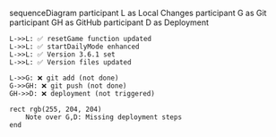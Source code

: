 sequenceDiagram
    participant L as Local Changes
    participant G as Git
    participant GH as GitHub
    participant D as Deployment
    
    L->>L: ✅ resetGame function updated
    L->>L: ✅ startDailyMode enhanced
    L->>L: ✅ Version 3.6.1 set
    L->>L: ✅ Version files updated
    
    L->>G: ❌ git add (not done)
    G->>GH: ❌ git push (not done)
    GH->>D: ❌ deployment (not triggered)
    
    rect rgb(255, 204, 204)
        Note over G,D: Missing deployment steps
    end